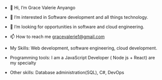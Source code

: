 - 👋 Hi, I’m Grace Valerie Anyango
- 👀 I’m interested in Software development and all things technology.
 
- 💞️ I’m looking for opportunities in software and cloud engineering.
- 📫 How to reach me gracevalerie1@gmail.com
- My Skills: Web development, software engineering, cloud development.
- Programming tools: I am a JavaScript Developer ( Node js + React) are my specialty
- Other skills: Database administration(SQL), C#, DevOps

<!---
ValGrace/ValGrace is a ✨ special ✨ repository because its `README.md` (this file) appears on your GitHub profile.
You can click the Preview link to take a look at your changes.
--->
